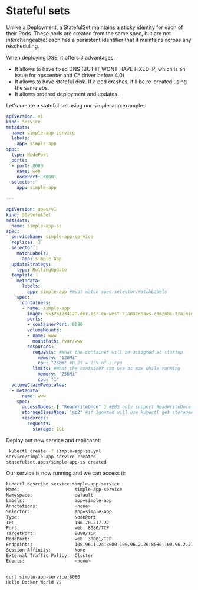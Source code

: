 # Stateful sets

Unlike a Deployment, a StatefulSet maintains a sticky identity for each of their Pods. These pods are created from the same spec, but are not interchangeable: each has a persistent identifier that it maintains across any rescheduling.

When deploying DSE, it offers 3 advantages:

 - It allows to have fixed DNS (BUT IT WONT HAVE FIXED IP, which is an issue for opscenter and C* driver before 4.0)
 - It allows to have stateful disk. If a pod crashes, it'll be re-created using the same ebs.
 - It allows ordered deployment and updates. 

Let's create a stateful set using our simple-app example:

    
```yaml
apiVersion: v1
kind: Service
metadata:
  name: simple-app-service
  labels:
    app: simple-app
spec:
  type: NodePort
  ports:
  - port: 8080
    name: web
    nodePort: 30001
  selector:
    app: simple-app

---
   
apiVersion: apps/v1
kind: StatefulSet
metadata:
  name: simple-app-ss
spec:
  serviceName: simple-app-service
  replicas: 3
  selector:
    matchLabels:
      app: simple-app
  updateStrategy:
    type: RollingUpdate
  template:
    metadata:
      labels:
        app: simple-app #must match spec.selector.matchLabels
    spec:
      containers:
      - name: simple-app
        image: 553261234129.dkr.ecr.eu-west-2.amazonaws.com/k8s-training:quentin
        ports:
        - containerPort: 8080
        volumeMounts:
        - name: www
          mountPath: /var/www
        resources:
          requests: #What the container will be assigned at startup
            memory: "128Mi"
            cpu: "250m" #0.25 = 25% of a cpu
          limits: #What the container can use as max while running
            memory: "256Mi" 
            cpu: "1" 
  volumeClaimTemplates:
  - metadata:
      name: www
    spec:
      accessModes: [ "ReadWriteOnce" ] #EBS only support ReadWriteOnce
      storageClassName: "gp2" #if ignored will use kubectl get storageclass
      resources:
        requests:
          storage: 1Gi
```
Deploy our new service and replicaset:

```bash
 kubectl create -f simple-app-ss.yml 
service/simple-app-service created
statefulset.apps/simple-app-ss created
```

Our service is now running and we can access it:
```bash
kubectl describe service simple-app-service
Name:                     simple-app-service
Namespace:                default
Labels:                   app=simple-app
Annotations:              <none>
Selector:                 app=simple-app
Type:                     NodePort
IP:                       100.70.217.22
Port:                     web  8080/TCP
TargetPort:               8080/TCP
NodePort:                 web  30001/TCP
Endpoints:                100.96.1.24:8080,100.96.2.26:8080,100.96.2.27:8080
Session Affinity:         None
External Traffic Policy:  Cluster
Events:                   <none>


curl simple-app-service:8080
Hello Docker World V2
```
